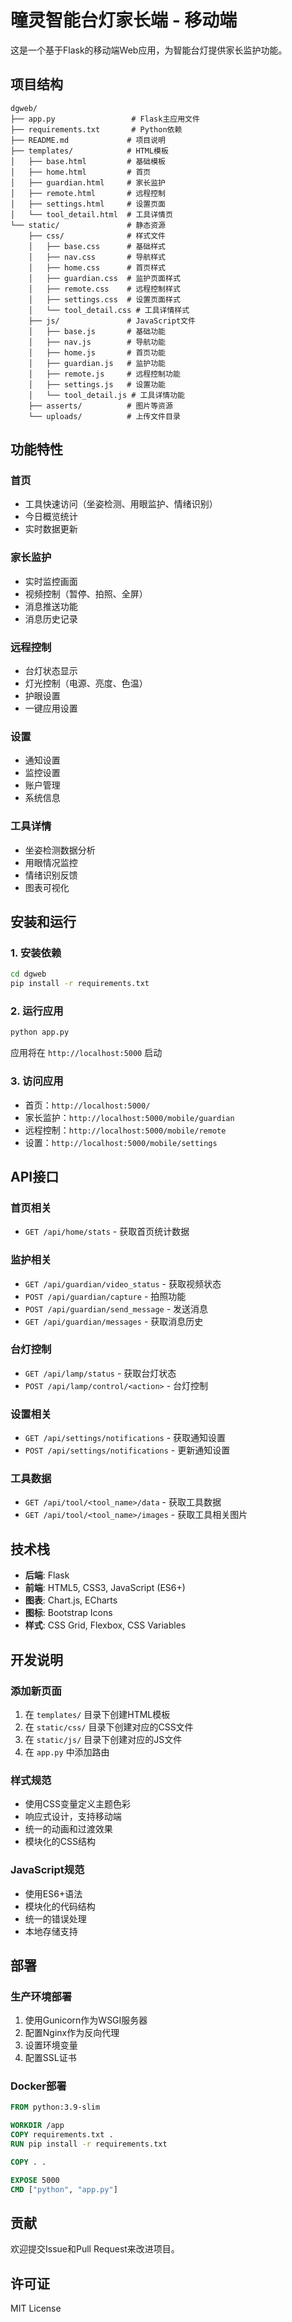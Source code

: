 # 曈灵智能台灯家长端 - 移动端

这是一个基于Flask的移动端Web应用，为智能台灯提供家长监护功能。

## 项目结构

```
dgweb/
├── app.py                 # Flask主应用文件
├── requirements.txt       # Python依赖
├── README.md             # 项目说明
├── templates/            # HTML模板
│   ├── base.html         # 基础模板
│   ├── home.html         # 首页
│   ├── guardian.html     # 家长监护
│   ├── remote.html       # 远程控制
│   ├── settings.html     # 设置页面
│   └── tool_detail.html  # 工具详情页
└── static/               # 静态资源
    ├── css/              # 样式文件
    │   ├── base.css      # 基础样式
    │   ├── nav.css       # 导航样式
    │   ├── home.css      # 首页样式
    │   ├── guardian.css  # 监护页面样式
    │   ├── remote.css    # 远程控制样式
    │   ├── settings.css  # 设置页面样式
    │   └── tool_detail.css # 工具详情样式
    ├── js/               # JavaScript文件
    │   ├── base.js       # 基础功能
    │   ├── nav.js        # 导航功能
    │   ├── home.js       # 首页功能
    │   ├── guardian.js   # 监护功能
    │   ├── remote.js     # 远程控制功能
    │   ├── settings.js   # 设置功能
    │   └── tool_detail.js # 工具详情功能
    ├── asserts/          # 图片等资源
    └── uploads/          # 上传文件目录
```

## 功能特性

### 首页
- 工具快速访问（坐姿检测、用眼监护、情绪识别）
- 今日概览统计
- 实时数据更新

### 家长监护
- 实时监控画面
- 视频控制（暂停、拍照、全屏）
- 消息推送功能
- 消息历史记录

### 远程控制
- 台灯状态显示
- 灯光控制（电源、亮度、色温）
- 护眼设置
- 一键应用设置

### 设置
- 通知设置
- 监控设置
- 账户管理
- 系统信息

### 工具详情
- 坐姿检测数据分析
- 用眼情况监控
- 情绪识别反馈
- 图表可视化

## 安装和运行

### 1. 安装依赖

```bash
cd dgweb
pip install -r requirements.txt
```

### 2. 运行应用

```bash
python app.py
```

应用将在 `http://localhost:5000` 启动

### 3. 访问应用

- 首页：`http://localhost:5000/`
- 家长监护：`http://localhost:5000/mobile/guardian`
- 远程控制：`http://localhost:5000/mobile/remote`
- 设置：`http://localhost:5000/mobile/settings`

## API接口

### 首页相关
- `GET /api/home/stats` - 获取首页统计数据

### 监护相关
- `GET /api/guardian/video_status` - 获取视频状态
- `POST /api/guardian/capture` - 拍照功能
- `POST /api/guardian/send_message` - 发送消息
- `GET /api/guardian/messages` - 获取消息历史

### 台灯控制
- `GET /api/lamp/status` - 获取台灯状态
- `POST /api/lamp/control/<action>` - 台灯控制

### 设置相关
- `GET /api/settings/notifications` - 获取通知设置
- `POST /api/settings/notifications` - 更新通知设置

### 工具数据
- `GET /api/tool/<tool_name>/data` - 获取工具数据
- `GET /api/tool/<tool_name>/images` - 获取工具相关图片

## 技术栈

- **后端**: Flask
- **前端**: HTML5, CSS3, JavaScript (ES6+)
- **图表**: Chart.js, ECharts
- **图标**: Bootstrap Icons
- **样式**: CSS Grid, Flexbox, CSS Variables

## 开发说明

### 添加新页面

1. 在 `templates/` 目录下创建HTML模板
2. 在 `static/css/` 目录下创建对应的CSS文件
3. 在 `static/js/` 目录下创建对应的JS文件
4. 在 `app.py` 中添加路由

### 样式规范

- 使用CSS变量定义主题色彩
- 响应式设计，支持移动端
- 统一的动画和过渡效果
- 模块化的CSS结构

### JavaScript规范

- 使用ES6+语法
- 模块化的代码结构
- 统一的错误处理
- 本地存储支持

## 部署

### 生产环境部署

1. 使用Gunicorn作为WSGI服务器
2. 配置Nginx作为反向代理
3. 设置环境变量
4. 配置SSL证书

### Docker部署

```dockerfile
FROM python:3.9-slim

WORKDIR /app
COPY requirements.txt .
RUN pip install -r requirements.txt

COPY . .

EXPOSE 5000
CMD ["python", "app.py"]
```

## 贡献

欢迎提交Issue和Pull Request来改进项目。

## 许可证

MIT License 